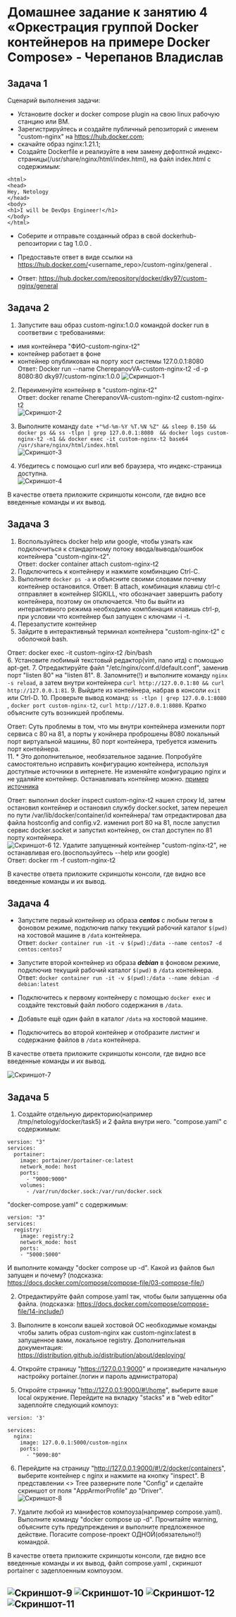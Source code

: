 
# Домашнее задание к занятию 4 «Оркестрация группой Docker контейнеров на примере Docker Compose» - Черепанов Владислав


## Задача 1

Сценарий выполнения задачи:
- Установите docker и docker compose plugin на свою linux рабочую станцию или ВМ.
- Зарегистрируйтесь и создайте публичный репозиторий  с именем "custom-nginx" на https://hub.docker.com;
- скачайте образ nginx:1.21.1;
- Создайте Dockerfile и реализуйте в нем замену дефолтной индекс-страницы(/usr/share/nginx/html/index.html), на файл index.html с содержимым:
```
<html>
<head>
Hey, Netology
</head>
<body>
<h1>I will be DevOps Engineer!</h1>
</body>
</html>
```
- Соберите и отправьте созданный образ в свой dockerhub-репозитории c tag 1.0.0 . 
- Предоставьте ответ в виде ссылки на https://hub.docker.com/<username_repo>/custom-nginx/general .  
  

- Ответ: https://hub.docker.com/repository/docker/dky97/custom-nginx/general

## Задача 2
1. Запустите ваш образ custom-nginx:1.0.0 командой docker run в соответвии с требованиями:
- имя контейнера "ФИО-custom-nginx-t2"
- контейнер работает в фоне
- контейнер опубликован на порту хост системы 127.0.0.1:8080  
Ответ: Docker run --name CherepanovVA-custom-nginx-t2 -d -p 8080:80 dky97/custom-nginx:1.0.0
![Скриншот-1](https://github.com/plusvaldis/virtd-homeworks/blob/main/05-virt-03-docker-intro/images/1.png)
2. Переименуйте контейнер в "custom-nginx-t2"  
Ответ: docker rename CherepanovVA-custom-nginx-t2 custom-nginx-t2  
![Скриншот-2](https://github.com/plusvaldis/virtd-homeworks/blob/main/05-virt-03-docker-intro/images/2.png)

3. Выполните команду ```date +"%d-%m-%Y %T.%N %Z" && sleep 0.150 && docker ps && ss -tlpn | grep 127.0.0.1:8080  && docker logs custom-nginx-t2 -n1 && docker exec -it custom-nginx-t2 base64 /usr/share/nginx/html/index.html```  
![Скриншот-3](https://github.com/plusvaldis/virtd-homeworks/blob/main/05-virt-03-docker-intro/images/3.png)

4. Убедитесь с помощью curl или веб браузера, что индекс-страница доступна.  
![Скриншот-4](https://github.com/plusvaldis/virtd-homeworks/blob/main/05-virt-03-docker-intro/images/4.png)

В качестве ответа приложите скриншоты консоли, где видно все введенные команды и их вывод.


## Задача 3
1. Воспользуйтесь docker help или google, чтобы узнать как подключиться к стандартному потоку ввода/вывода/ошибок контейнера "custom-nginx-t2".  
Ответ: docker container attach custom-nginx-t2  
2. Подключитесь к контейнеру и нажмите комбинацию Ctrl-C.
3. Выполните ```docker ps -a``` и объясните своими словами почему контейнер остановился. 
Ответ: В attach, комбинация клавиш ctrl-c отправляет в контейнер SIGKILL, что обозначает завершить работу контейнера, поэтому он отключается. Что бы выйти из интерактивного режима необходимо компбинация клавишь ctrl-p, при условии что контейнер был запущен с ключами -i -t.  
4. Перезапустите контейнер
5. Зайдите в интерактивный терминал контейнера "custom-nginx-t2" с оболочкой bash.  

Ответ: docker exec -it custom-nginx-t2 /bin/bash  
6. Установите любимый текстовый редактор(vim, nano итд) с помощью apt-get.
7. Отредактируйте файл "/etc/nginx/conf.d/default.conf", заменив порт "listen 80" на "listen 81".
8. Запомните(!) и выполните команду ```nginx -s reload```, а затем внутри контейнера ```curl http://127.0.0.1:80 && curl http://127.0.0.1:81```.
9. Выйдите из контейнера, набрав в консоли  ```exit``` или Ctrl-D.
10. Проверьте вывод команд: ```ss -tlpn | grep 127.0.0.1:8080``` , ```docker port custom-nginx-t2```, ```curl http://127.0.0.1:8080```. Кратко объясните суть возникшей проблемы.  
  
Ответ: Суть проблемы в том, что мы внутри контейнера изменили порт сервиса с 80 на 81, а порты у конйнера проброшены 8080 локальный порт виртуальной машины, 80 порт контейнера, требуется изменить порт контейнера.  
11. * Это дополнительное, необязательное задание. Попробуйте самостоятельно исправить конфигурацию контейнера, используя доступные источники в интернете. Не изменяйте конфигурацию nginx и не удаляйте контейнер. Останавливать контейнер можно. [пример источника](https://www.baeldung.com/linux/assign-port-docker-container)  

Ответ: выполнил docker inspect custom-nginx-t2 нашел строку Id, затем остановил контейнер и остановил службу docker.socket, затем перешел по пути /var/lib/docker/container/id контейнера/ там отредактировал два файла hostconfig and config.v2. изменил port 80 на 81, после запустил сервис docker.socket и запустил контейнер, он стал доступен по 81 порту контейнера.  
![Скриншот-6](https://github.com/plusvaldis/virtd-homeworks/blob/main/05-virt-03-docker-intro/images/6.png)
12. Удалите запущенный контейнер "custom-nginx-t2", не останавливая его.(воспользуйтесь --help или google)  
Ответ: docker rm -f custom-nginx-t2

В качестве ответа приложите скриншоты консоли, где видно все введенные команды и их вывод.

## Задача 4


- Запустите первый контейнер из образа ***centos*** c любым тегом в фоновом режиме, подключив папку  текущий рабочий каталог ```$(pwd)``` на хостовой машине в ```/data``` контейнера.  
Ответ: ```docker container run -it -v $(pwd):/data --name centos7 -d centos:centos7```  

- Запустите второй контейнер из образа ***debian*** в фоновом режиме, подключив текущий рабочий каталог ```$(pwd)``` в ```/data``` контейнера.  
Ответ: ```docker container run -it -v $(pwd):/data --name debian -d debian:latest```
- Подключитесь к первому контейнеру с помощью ```docker exec``` и создайте текстовый файл любого содержания в ```/data```.
- Добавьте ещё один файл в каталог ```/data``` на хостовой машине.
- Подключитесь во второй контейнер и отобразите листинг и содержание файлов в ```/data``` контейнера.

В качестве ответа приложите скриншоты консоли, где видно все введенные команды и их вывод.  

![Скриншот-7](https://github.com/plusvaldis/virtd-homeworks/blob/main/05-virt-03-docker-intro/images/7.png)

## Задача 5

1. Создайте отдельную директорию(например /tmp/netology/docker/task5) и 2 файла внутри него.
"compose.yaml" с содержимым:
```
version: "3"
services:
  portainer:
    image: portainer/portainer-ce:latest
    network_mode: host
    ports:
      - "9000:9000"
    volumes:
      - /var/run/docker.sock:/var/run/docker.sock
```
"docker-compose.yaml" с содержимым:
```
version: "3"
services:
  registry:
    image: registry:2
    network_mode: host
    ports:
    - "5000:5000"
```

И выполните команду "docker compose up -d". Какой из файлов был запущен и почему? (подсказка: https://docs.docker.com/compose/compose-file/03-compose-file/)

2. Отредактируйте файл compose.yaml так, чтобы были запущенны оба файла. (подсказка: https://docs.docker.com/compose/compose-file/14-include/)

3. Выполните в консоли вашей хостовой ОС необходимые команды чтобы залить образ custom-nginx как custom-nginx:latest в запущенное вами, локальное registry. Дополнительная документация: https://distribution.github.io/distribution/about/deploying/
4. Откройте страницу "https://127.0.0.1:9000" и произведите начальную настройку portainer.(логин и пароль адмнистратора)
5. Откройте страницу "http://127.0.0.1:9000/#!/home", выберите ваше local  окружение. Перейдите на вкладку "stacks" и в "web editor" задеплойте следующий компоуз:

```
version: '3'

services:
  nginx:
    image: 127.0.0.1:5000/custom-nginx
    ports:
      - "9090:80"
```
6. Перейдите на страницу "http://127.0.0.1:9000/#!/2/docker/containers", выберите контейнер с nginx и нажмите на кнопку "inspect". В представлении <> Tree разверните поле "Config" и сделайте скриншот от поля "AppArmorProfile" до "Driver".  
![Скриншот-8](https://github.com/plusvaldis/virtd-homeworks/blob/main/05-virt-03-docker-intro/images/8.png)

7. Удалите любой из манифестов компоуза(например compose.yaml).  Выполните команду "docker compose up -d". Прочитайте warning, объясните суть предупреждения и выполните предложенное действие. Погасите compose-проект ОДНОЙ(обязательно!!) командой.

В качестве ответа приложите скриншоты консоли, где видно все введенные команды и их вывод, файл compose.yaml , скриншот portainer c задеплоенным компоузом.

![Скриншот-9](https://github.com/plusvaldis/virtd-homeworks/blob/main/05-virt-03-docker-intro/images/9.png)
![Скриншот-10](https://github.com/plusvaldis/virtd-homeworks/blob/main/05-virt-03-docker-intro/images/10.png)
![Скриншот-12](https://github.com/plusvaldis/virtd-homeworks/blob/main/05-virt-03-docker-intro/images/12.png)
![Скриншот-11](https://github.com/plusvaldis/virtd-homeworks/blob/main/05-virt-03-docker-intro/images/11.png)
---

